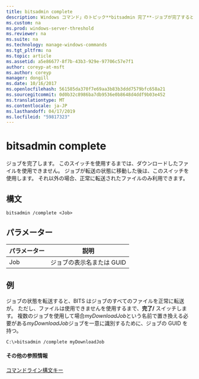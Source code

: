```yaml
---
title: bitsadmin complete
description: Windows コマンド」のトピック**bitsadmin 完了**-ジョブが完了するとします。 このスイッチを使用するまでは、ダウンロードしたファイルを使用できません。
ms.custom: na
ms.prod: windows-server-threshold
ms.reviewer: na
ms.suite: na
ms.technology: manage-windows-commands
ms.tgt_pltfrm: na
ms.topic: article
ms.assetid: a5e86677-8f7b-43b3-929e-97706c57e7f1
author: coreyp-at-msft
ms.author: coreyp
manager: dongill
ms.date: 10/16/2017
ms.openlocfilehash: 561585da370f7e69aa3b83b3ddd7579bfc658a21
ms.sourcegitcommit: 0d0b32c8986ba7db9536e0b8648d4ddf9b03e452
ms.translationtype: MT
ms.contentlocale: ja-JP
ms.lasthandoff: 04/17/2019
ms.locfileid: "59817323"
---
```

# <a name="bitsadmin-complete"></a>bitsadmin complete

ジョブを完了します。 このスイッチを使用するまでは、ダウンロードしたファイルを使用できません。 ジョブが転送の状態に移動した後は、このスイッチを使用します。 それ以外の場合、正常に転送されたファイルのみ利用できます。

## <a name="syntax"></a>構文

```
bitsadmin /complete <Job>
```

## <a name="parameters"></a>パラメーター

|パラメーター|説明|
|---------|-----------|
|Job|ジョブの表示名または GUID|

## <a name="BKMK_examples"></a>例

ジョブの状態を転送すると、BITS はジョブのすべてのファイルを正常に転送が。 ただし、ファイルは使用できませんを使用するまで、**完了/** スイッチします。 複数のジョブを使用して場合*myDownloadJob*という名前で置き換える必要がある*myDownloadJob*ジョブを一意に識別するために、ジョブの GUID を持つ。
```
C:\>bitsadmin /complete myDownloadJob
```

#### <a name="additional-references"></a>その他の参照情報

[コマンドライン構文キー](command-line-syntax-key.md)